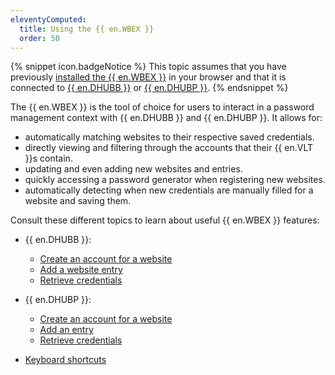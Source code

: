 ```yaml
---
eleventyComputed:
  title: Using the {{ en.WBEX }}
  order: 50
---
```

{% snippet icon.badgeNotice %} 
This topic assumes that you have previously [installed the {{ en.WBEX }}](/hub/dwl/installation/) in your browser and that it is connected to [{{ en.DHUBB }}](/hub/dwl/first-login-devolutions-web-login/hub-business/) or [{{ en.DHUBP }}](/hub/dwl/first-login-devolutions-web-login/hub-personal/). 
{% endsnippet %}
 
The {{ en.WBEX }} is the tool of choice for users to interact in a password management context with {{ en.DHUBB }} and {{ en.DHUBP }}. It allows for:  

* automatically matching websites to their respective saved credentials.  
* directly viewing and filtering through the accounts that their {{ en.VLT }}s contain.  
* updating and even adding new websites and entries.  
* quickly accessing a password generator when registering new websites.  
* automatically detecting when new credentials are manually filled for a website and saving them.  

Consult these different topics to learn about useful {{ en.WBEX }} features:  

* {{ en.DHUBB }}:  
    * [Create an account for a website](/hub/dwl/using-devolutions-web-login/using-dwl-with-hub-business/create-account-website-hub-business/)  
    * [Add a website entry](/hub/dwl/using-devolutions-web-login/using-dwl-with-hub-business/add-entry-hub-business-dwl/)  
    * [Retrieve credentials](/hub/dwl/using-devolutions-web-login/using-dwl-with-hub-business/retrieve-credentials-hub-business/)  

* {{ en.DHUBP }}:  
    * [Create an account for a website](/hub/dwl/using-devolutions-web-login/using-dwl-with-hub-personal/create-account-website-hub-personal/)  
    * [Add an entry](/hub/dwl/using-devolutions-web-login/using-dwl-with-hub-personal/add-entry-hub-personal-dwl/)  
    * [Retrieve credentials](/hub/dwl/using-devolutions-web-login/using-dwl-with-hub-personal/retrieve-credentials-hub-personal/)  

* [Keyboard shortcuts](/hub/dwl/settings/keyboard-shortcuts/)  

